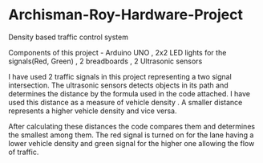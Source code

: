 # Archisman-Roy-Hardware-Project
Density based traffic control system


Components of this project - Arduino UNO , 2x2 LED lights for the signals(Red, Green) , 2 breadboards , 2 Ultrasonic sensors 

I have used 2 traffic signals in this project representing a two signal intersection. The ultrasonic sensors detects objects in its path and determines the distance by the formula used in the code attached. I have used this distance as a measure of vehicle density . A smaller distance  represents a higher vehicle density and vice versa.

After calculating these distances  the code compares them and determines the smallest among them. The red signal is turned on for the lane having a lower vehicle density and green signal for the higher one allowing the flow of traffic.
